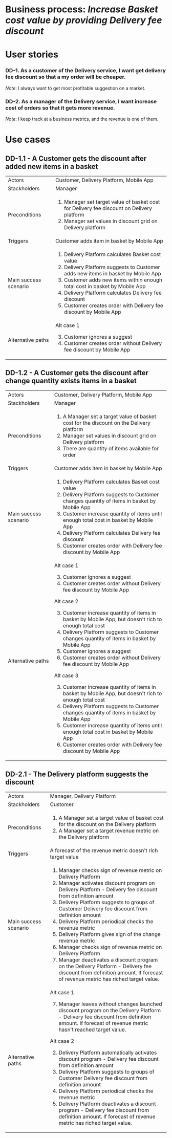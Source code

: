 # Business process: *Increase Basket cost value by providing Delivery fee discount*

# User stories
### DD-1. **As** a customer of the Delivery service, **I want** get delivery fee discount **so that** a my order will be cheaper.  
*Note*: I always want to get most profitable suggestion on a market.

### DD-2. **As** a manager of the Delivery service, **I want** increase cost of orders **so that** it gets more revenue.  
*Note*: I keep track at a business metrics, and the revenue is one of them.

# Use cases
## DD-1.1 - A Customer gets the discount after added new items in a basket
<table>
    <tr>
      <td>Actors</td>
      <td>Customer, Delivery Platform, Mobile App</td>
    </tr>
    <tr>
      <td>Stackholders</td>
      <td>Manager</td>
    </tr>
    <tr>
      <td>Preconditions</td>
      <td>
      <ol>
        <li>
            Manager set target value of basket cost for Delivery fee discount on Delivery platform
        </li>
        <li>
            Manager set values in discount grid on Delivery platform
        </li>
        </ol>
      </td>
    </tr>
    <tr>
      <td>Triggers</td>
      <td>Customer adds item in basket by Mobile App</td>
    </tr>
    <tr>
      <td>Main success scenario</td>
      <td>
        <ol>
            <li>Delivery Platform calculates Basket cost value</li>
            <li>Delivery Platform suggests to Customer adds new items in basket by Mobile App</li>
            <li>Customer adds new items within enough total cost in basket by Mobile App</li>
            <li>Delivery Platform calculates Delivery fee discount</li>
            <li>Customer creates order with Delivery fee discount by Mobile App </li>
        </ol>
      </td>
    </tr>
    <tr>
      <td>Alternative paths</td>
      <td>
      Alt case 1
      <ol start=3>
            <li>Customer ignores a suggest</li>
            <li>Customer creates order without Delivery fee discount by Mobile App </li>
        </ol>
      </td>
    </tr>
  </tbody>
</table>

## DD-1.2 - A Customer gets the discount after change quantity exists items in a basket
<table>
    <tr>
      <td>Actors</td>
      <td>Customer, Delivery Platform, Mobile App</td>
    </tr>
    <tr>
      <td>Stackholders</td>
      <td>Manager</td>
    </tr>
    <tr>
      <td>Preconditions</td>
      <td>
      <ol>
        <li>
            A Manager set a target value of basket cost for the discount on the Delivery platform
        </li>
        <li>
            Manager set values in discount grid on Delivery platform
        </li>
        <li>
        There are quantity of items available for order
        </li>
        </ol>
      </td>
    </tr>
    <tr>
      <td>Triggers</td>
      <td>Customer adds item in basket by Mobile App</td>
    </tr>
    <tr>
      <td>Main success scenario</td>
      <td>
        <ol>
            <li>Delivery Platform calculates Basket cost value</li>
            <li>Delivery Platform suggests to Customer changes quantity of items in basket by Mobile App</li>
            <li>Customer increase quantity of items until enough total cost in basket by Mobile App</li>
            <li>Delivery Platform calculates Delivery fee discount</li>
            <li>Customer creates order with Delivery fee discount by Mobile App </li>
        </ol>
      </td>
    </tr>
    <tr>
      <td>Alternative paths</td>
      <td>
      Alt case 1
      <ol start=3>
            <li>Customer ignores a suggest</li>
            <li>Customer creates order without Delivery fee discount by Mobile App </li>
        </ol>
      Alt case 2
      <ol start=3>
            <li>Customer increase quantity of items in basket by Mobile App, but doesn't rich to enough total cost</li>
            <li>Delivery Platform suggests to Customer changes quantity of items in basket by Mobile App</li>
            <li>Customer ignores a suggest</li>
            <li>Customer creates order without Delivery fee discount by Mobile App </li>
        </ol>
        Alt case 3
      <ol start=3>
            <li>Customer increase quantity of items in basket by Mobile App, but doesn't rich to enough total cost</li>
            <li>Delivery Platform suggests to Customer changes quantity of items in basket by Mobile App</li>
            <li>Customer increase quantity of items until enough total cost in basket by Mobile App</li>
            <li>Customer creates order with Delivery fee discount by Mobile App </li>
        </ol>
      </td>
    </tr>
</table>

## DD-2.1 - The Delivery platform suggests the discount
<table>
    <tr>
      <td>Actors</td>
      <td>Manager, Delivery Platform</td>
    </tr>
    <tr>
      <td>Stackholders</td>
      <td>Customer</td>
    </tr>
    <tr>
      <td>Preconditions</td>
      <td>
      <ol>
        <li>
            A Manager set a target value of basket cost for the discount on the Delivery platform
        </li>
        <li>
            A Manager set a target revenue metric on the Delivery platform
        </li>
      </td>
    </tr>
    <tr>
      <td>Triggers</td>
      <td>A forecast of the revenue metric doesn't rich target value</td>
    </tr>
    <tr>
      <td>Main success scenario</td>
      <td>
        <ol>
            <li>Manager checks sign of revenue metric on Delivery Platform</li>
            <li>Manager activates discount program on Delivery Platform - Delivery fee discount from definition amount</li>
            <li>Delivery Platform suggests to groups of Customer Delivery fee discount from definition amount</li>
            <li>Delivery Platform periodical checks the revenue metric</li>
            <li>Delivery Platform gives sign of the change revenue metric</li>
            <li>Manager checks sign of revenue metric on Delivery Platform</li>
            <li>Manager deactivates a discount program on the Delivery Platform - Delivery fee discount from definition amount. If forecast of revenue metric has riched target value.</li>
        </ol>
      </td>
    </tr>
    <tr>
      <td>Alternative paths</td>
      <td>
      Alt case 1
      <ol start=7>
            <li>Manager leaves without changes launched discount program on the Delivery Platform - Delivery fee discount from definition amount. If forecast of revenue metric hasn't reached target value.</li>
        </ol>
        Alt case 2
      <ol start=2>
            <li>Delivery Platform automatically activates discount program - Delivery fee discount from definition amount</li>
            <li>Delivery Platform suggests to groups of Customer Delivery fee discount from definition amount</li>
            <li>Delivery Platform periodical checks the revenue metric</li>
            <li>Delivery Platform deactivates a discount program - Delivery fee discount from definition amount. If forecast of revenue metric has riched target value.</li>
        </ol>
      </td>
    </tr>
  </tbody>
</table>
